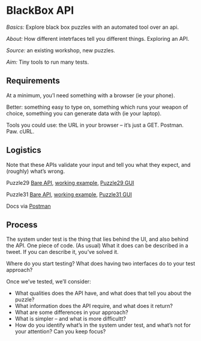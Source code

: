 # BlackBox API
*Basics:* Explore black box puzzles with an automated tool over an api.

*About:* How different intetrfaces tell you different things. Exploring an API.

*Source:* an existing workshop, new puzzles.

*Aim:* Tiny tools to run many tests. 

## Requirements
At a minimum, you’l need something with a browser (ie your phone).

Better: something easy to type on, something which runs your weapon of choice, something you can generate data with (ie your laptop).

Tools you could use: the URL in your browser – it’s just a GET. Postman. Paw. cURL.


## Logistics
Note that these APIs validate your input and tell you what they expect, and (roughly) what’s wrong.

Puzzle29 [Bare API](http://handsonlab.workroomprds.com:8001/puzzle29 ), [working example](http://handsonlab.workroomprds.com:8001/puzzle29?button1=up&button2=up&button3=up&button4=up), [Puzzle29 GUI](http://blackboxpuzzles.workroomprds.com/patreons/PP01/)

Puzzle31 [Bare API](http://handsonlab.workroomprds.com:8001/puzzle31), [working example](http://handsonlab.workroomprds.com:8001/puzzle31?buttonA1=down&buttonA2=down&buttonA3=down&buttonB1=down&buttonB2=down&buttonB3=down&buttonC1=down&buttonC2=down&buttonC3=down), [Puzzle31 GUI](http://blackboxpuzzles.workroomprds.com/puzzle31/)

Docs via [Postman](https://documenter.getpostman.com/view/169247/RzZ4o1MA)


## Process
The system under test is the thing that lies behind the UI, and also behind the API. One piece of code.
(As usual) What it does can be described in a tweet. If you can describe it, you’ve solved it.

Where do you start testing? What does having two interfaces do to your test approach? 

Once we’ve tested, we’ll consider:
* What qualities does the API have, and what does that tell you about the puzzle?
* What information does the API require, and what does it return?
* What are some differences in your approach?
* What is simpler – and what is more difficultt?
* How do you identify what’s in the system under test, and what’s not for your attention? Can you keep focus?
